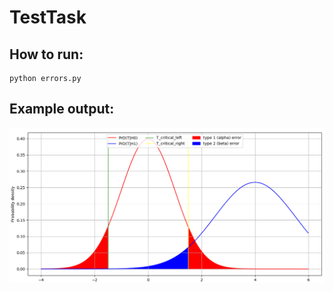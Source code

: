 # TestTask

## How to run:

```
python errors.py
```

## Example output:

![result](https://github.com/polinalester/TestTask/blob/master/error_plot.png)
